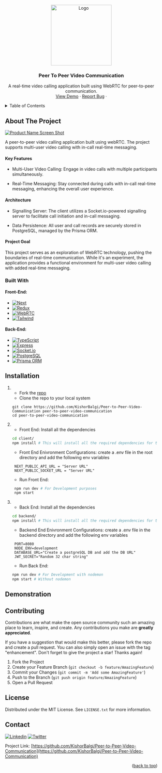 <!-- PROJECT LOGO -->
<br />
<div align="center">
  <a href="https://p-to-p-video-client.onrender.com/">
    <img src="https://github.com/KishorBalgi/ping-websites/assets/75678927/94cfe145-ebc1-4268-9647-0e6f978fb5d8" alt="Logo" width="200" height="200">
  </a>

  <h3 align="center">Peer To Peer Video Communication</h3>

  <p align="center">
    A real-time video calling application built using WebRTC for peer-to-peer communication.
    <br />
    <a href="https://p-to-p-video-client.onrender.com/">View Demo</a>
    ·
    <a href="https://github.com/KishorBalgi/Peer-to-Peer-Video-Communication/issues">Report Bug</a>
    ·
  </p>
</div>

<!-- TABLE OF CONTENTS -->
<details>
  <summary>Table of Contents</summary>
  <ol>
    <li>
      <a href="#about-the-project">About The Project</a>
      <ul>
        <li><a href="#built-with">Built With</a></li>
      </ul>
    </li>
    <li><a href="#installation">Installation</a></li>
    <li><a href="#usage">Usage</a></li>
    <li><a href="#contributing">Contributing</a></li>
    <li><a href="#license">License</a></li>
    <li><a href="#contact">Contact</a></li>

  </ol>
</details>

<!-- ABOUT THE PROJECT -->

## About The Project

[![Product Name Screen Shot][product-screenshot]](https://example.com)

A peer-to-peer video calling application built using webRTC. The project supports multi-user video calling with in-call real-time messaging.

#### Key Features

- Multi-User Video Calling: Engage in video calls with multiple participants simultaneously.

- Real-Time Messaging: Stay connected during calls with in-call real-time messaging, enhancing the overall user experience.

#### Architecture

- Signalling Server: The client utilizes a Socket.io-powered signalling server to facilitate call initiation and in-call messaging.

- Data Persistence: All user and call records are securely stored in PostgreSQL, managed by the Prisma ORM.

#### Project Goal

This project serves as an exploration of WebRTC technology, pushing the boundaries of real-time communication. While it's an experiment, the application provides a functional environment for multi-user video calling with added real-time messaging.

### Built With

#### Front-End:

- [![Next][Next.js]][Next-url]
- [![Redux][Redux]][Redux-url]
- [![WebRTC][webrtc]][webrtc-url]
- [![Tailwind][tailwind]][tailwind-url]

#### Back-End:

- [![TypeScript][TS]][TS-url]
- [![Express][Express]][Express-url]
- [![Socket.io][Socket]][Socket-url]
- [![PostgreSQL][Postgre]][Postgre-url]
- [![Prisma ORM][prisma]][prisma-url]

<!-- GETTING STARTED -->

## Installation

1. - Fork the [repo](https://github.com/KishorBalgi/Peer-to-Peer-Video-Communication)
   - Clone the repo to your local system

   ```git
   git clone https://github.com/KishorBalgi/Peer-to-Peer-Video-Communication peer-to-peer-video-communication
   cd peer-to-peer-video-communication
   ```

2. - Front End:
     Install all the dependencies

   ```bash
   cd client/
   npm install # This will install all the required dependencies for the front-end
   ```

   - Front End Enivronment Configurations:
     create a .env file in the root directory and add the following env variables

   ```text
    NEXT_PUBLIC_API_URL = "Server URL"
    NEXT_PUBLIC_SOCKET_URL = "Server URL"
   ```

   - Run Front End:

   ```bash
    npm run dev # For Development purposes
    npm start
   ```

3. - Back End:
     Install all the dependencies

   ```bash
   cd backend/
   npm install # This will install all the required dependencies for the back-end
   ```

   - Backend End Enivronment Configurations:
     create a .env file in the backend directory and add the following env variables

   ```text
    PORT=8080
    NODE_ENV=development
    DATABASE_URL="Create a postgreSQL DB and add the DB URL"
    JWT_SECRET="Random 32 char string"
   ```

   - Run Back End:

   ```bash
   npm run dev # For Development with nodemon
   npm start # Without nodemon
   ```

    <!-- Demonstration -->

## Demonstration

<!-- CONTRIBUTING -->

## Contributing

Contributions are what make the open source community such an amazing place to learn, inspire, and create. Any contributions you make are **greatly appreciated**.

If you have a suggestion that would make this better, please fork the repo and create a pull request. You can also simply open an issue with the tag "enhancement".
Don't forget to give the project a star! Thanks again!

1. Fork the Project
2. Create your Feature Branch (`git checkout -b feature/AmazingFeature`)
3. Commit your Changes (`git commit -m 'Add some AmazingFeature'`)
4. Push to the Branch (`git push origin feature/AmazingFeature`)
5. Open a Pull Request

<!-- LICENSE -->

## License

Distributed under the MIT License. See `LICENSE.txt` for more information.

<!-- CONTACT -->

## Contact

[![Linkedin][lnk]][lnk-url]
[![Twitter][twitter]][twitter-url]

Project Link: [https://github.com/KishorBalgi/Peer-to-Peer-Video-Communication](https://github.com/KishorBalgi/Peer-to-Peer-Video-Communication)

<p align="right">(<a href="#readme-top">back to top</a>)</p>

<!-- MARKDOWN LINKS & IMAGES -->

[product-screenshot]: images/screenshot.png
[Next.js]: https://img.shields.io/badge/next.js-000000?style=for-the-badge&logo=nextdotjs&logoColor=white
[Next-url]: https://nextjs.org/
[Redux]: https://img.shields.io/badge/Redux-593D88?style=for-the-badge&logo=redux&logoColor=white
[Redux-url]: https://redux.js.org/
[TS]: https://img.shields.io/badge/TypeScript-007ACC?style=for-the-badge&logo=typescript&logoColor=white
[TS-url]: https://www.typescriptlang.org/
[webrtc]: https://img.shields.io/badge/webRTC-000000?style=for-the-badge&logo=webrtc&logoColor=white
[webrtc-url]: https://webrtc.org/
[Express]: https://img.shields.io/badge/Express.js-000000?style=for-the-badge&logo=express&logoColor=white
[Express-url]: https://expressjs.com/
[Socket]: https://img.shields.io/badge/socket.io-000000?style=for-the-badge&logo=socketdotio&logoColor=white
[Socket-url]: https://socket.io/
[Postgre]: https://img.shields.io/badge/PostgreSQL-316192?style=for-the-badge&logo=postgresql&logoColor=white
[Postgre-url]: https://www.postgresql.org/
[prisma]: https://img.shields.io/badge/Prisma-3982CE?style=for-the-badge&logo=Prisma&logoColor=white
[prisma-url]: https://www.prisma.io/
[tailwind]: https://img.shields.io/badge/Tailwind_CSS-38B2AC?style=for-the-badge&logo=tailwind-css&logoColor=white
[tailwind-url]: https://tailwindcss.com/
[lnk]: https://img.shields.io/badge/LinkedIn-0077B5?style=for-the-badge&logo=linkedin&logoColor=white
[lnk-url]: https://www.linkedin.com/in/kishorbalgi/
[twitter]: https://img.shields.io/badge/Twitter-1DA1F2?style=for-the-badge&logo=twitter&logoColor=white
[twitter-url]: https://twitter.com/KishorBalgi
